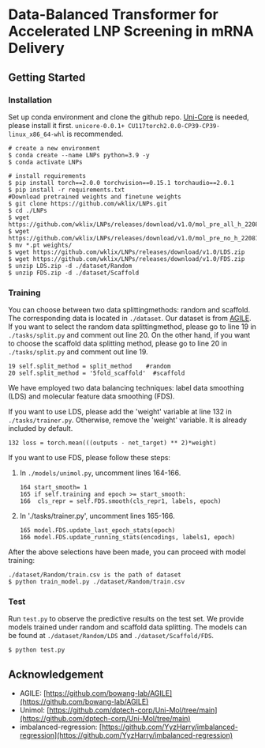 # Data-Balanced Transformer for Accelerated LNP Screening in mRNA Delivery

## Getting Started

### Installation

Set up conda environment and clone the github repo. [Uni-Core](https://github.com/dptech-corp/Uni-Core/releases) is needed, please install it first. `unicore-0.0.1+ CU117torch2.0.0-CP39-CP39-linux_x86_64-whl` is recommended. 

```
# create a new environment
$ conda create --name LNPs python=3.9 -y
$ conda activate LNPs

# install requirements
$ pip install torch==2.0.0 torchvision==0.15.1 torchaudio==2.0.1
$ pip install -r requirements.txt
#Download pretrained weights and finetune weights
$ git clone https://github.com/wklix/LNPs.git
$ cd ./LNPs
$ wget https://github.com/wklix/LNPs/releases/download/v1.0/mol_pre_all_h_220816.pt
$ wget https://github.com/wklix/LNPs/releases/download/v1.0/mol_pre_no_h_220816.pt
$ mv *.pt weights/
$ wget https://github.com/wklix/LNPs/releases/download/v1.0/LDS.zip
$ wget https://github.com/wklix/LNPs/releases/download/v1.0/FDS.zip
$ unzip LDS.zip -d ./dataset/Random
$ unzip FDS.zip -d ./dataset/Scaffold
```
### Training

You can choose between two data splittingmethods: random and scaffold. The corresponding data is located in  `./dataset`. Our dataset is from [AGILE](https://github.com/bowang-lab/AGILE). If you want to select the random data splittingmethod, please go to line 19 in `./tasks/split.py` and comment out line 20. On the other hand, if you want to choose the scaffold data splitting method, please go to line 20 in `./tasks/split.py` and comment out line 19.

```
19 self.split_method = split_method    #random
20 self.split_method = '5fold_scaffold'  #scaffold
```

We have employed two data balancing techniques: label data smoothing (LDS) and molecular feature data smoothing (FDS). 

If you want to use LDS, please add the 'weight' variable at line 132 in `./tasks/trainer.py`. Otherwise, remove the 'weight' variable. It is already included by default.

```
132 loss = torch.mean(((outputs - net_target) ** 2)*weight) 
```

If you want to use FDS, please follow these steps:

1. In `./models/unimol.py`, uncomment lines 164-166.

   ```
   164 start_smooth= 1
   165 if self.training and epoch >= start_smooth:
   166 	cls_repr = self.FDS.smooth(cls_repr1, labels, epoch) 
   ```
   
2. In './tasks/trainer.py', uncomment lines 165-166.

   ```
   165 model.FDS.update_last_epoch_stats(epoch)
   166 model.FDS.update_running_stats(encodings, labels1, epoch)
   ```

After the above selections have been made, you can proceed with model training:

```
./dataset/Random/train.csv is the path of dataset
$ python train_model.py ./dataset/Random/train.csv
```

### Test

Run `test.py` to observe the predictive results on the test set. We provide models trained under random and scaffold data splitting. The models can be found at `./dataset/Random/LDS` and `./dataset/Scaffold/FDS`.

```
$ python test.py
```

## Acknowledgement

- AGILE: [https://github.com/bowang-lab/AGILE](https://github.com/bowang-lab/AGILE)
- Unimol: [https://github.com/dptech-corp/Uni-Mol/tree/main](https://github.com/dptech-corp/Uni-Mol/tree/main)
- imbalanced-regression: [https://github.com/YyzHarry/imbalanced-regression](https://github.com/YyzHarry/imbalanced-regression)
